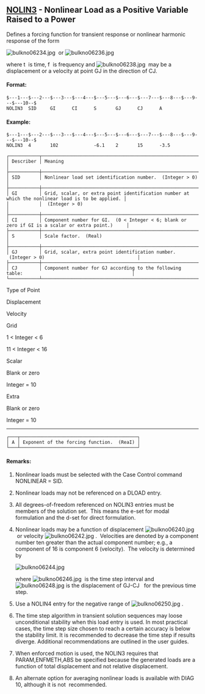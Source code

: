## [NOLIN3](https://help.hexagonmi.com/bundle/MSC_Nastran_2022.4/page/Nastran_Combined_Book/qrg/bulkno/TOC.NOLIN3.xhtml) - Nonlinear Load as a Positive Variable Raised to a Power

Defines a forcing function for transient response or nonlinear harmonic response of the form

![bulkno06234.jpg](https://help-be.hexagonmi.com/bundle/MSC_Nastran_2022.4/page/Nastran_Combined_Book/qrg/bulkno/../../../assets/bulkno06234.jpg?_LANG=enus)  or  ![bulkno06236.jpg](https://help-be.hexagonmi.com/bundle/MSC_Nastran_2022.4/page/Nastran_Combined_Book/qrg/bulkno/../../../assets/bulkno06236.jpg?_LANG=enus)

where  t  is time,  f  is frequency and  ![bulkno06238.jpg](https://help-be.hexagonmi.com/bundle/MSC_Nastran_2022.4/page/Nastran_Combined_Book/qrg/bulkno/../../../assets/bulkno06238.jpg?_LANG=enus)  may be a displacement or a velocity at point GJ in the direction of CJ.

#### Format:

```nastran
$---1---$---2---$---3---$---4---$---5---$---6---$---7---$---8---$---9---$---10--$
NOLIN3  SID     GI      CI      S       GJ      CJ      A                       
```
#### Example:

```nastran
$---1---$---2---$---3---$---4---$---5---$---6---$---7---$---8---$---9---$---10--$
NOLIN3  4       102             -6.1    2       15      -3.5                    
```
```text
┌───────────┬──────────────────────────────────────────────────────────────────────────────────────────────────┐
│ Describer │ Meaning                                                                                          │
├───────────┼──────────────────────────────────────────────────────────────────────────────────────────────────┤
│ SID       │ Nonlinear load set identification number.  (Integer > 0)                                         │
├───────────┼──────────────────────────────────────────────────────────────────────────────────────────────────┤
│ GI        │ Grid, scalar, or extra point identification number at which the nonlinear load is to be applied. │
│           │  (Integer > 0)                                                                                   │
├───────────┼──────────────────────────────────────────────────────────────────────────────────────────────────┤
│ CI        │ Component number for GI.  (0 < Integer < 6; blank or zero if GI is a scalar or extra point.)     │
├───────────┼──────────────────────────────────────────────────────────────────────────────────────────────────┤
│ S         │ Scale factor.  (Real)                                                                            │
├───────────┼──────────────────────────────────────────────────────────────────────────────────────────────────┤
│ GJ        │ Grid, scalar, extra point identification number.  (Integer > 0)                                  │
├───────────┼──────────────────────────────────────────────────────────────────────────────────────────────────┤
│ CJ        │ Component number for GJ according to the following table:                                        │
└───────────┴──────────────────────────────────────────────────────────────────────────────────────────────────┘
```
Type of Point

Displacement

Velocity

Grid

1 < Integer < 6

11 < Integer < 16

Scalar

Blank or zero

Integer = 10

Extra

Blank or zero

Integer = 10

--------------------

```text
┌───┬───────────────────────────────────────────┐
│ A │ Exponent of the forcing function.  (ReaI) │
└───┴───────────────────────────────────────────┘
```
#### Remarks:

1. Nonlinear loads must be selected with the Case Control command NONLINEAR = SID.

2. Nonlinear loads may not be referenced on a DLOAD entry.

3. All degrees-of-freedom referenced on NOLIN3 entries must be members of the solution set.  This means the e-set for modal formulation and the d-set for direct formulation.

4. Nonlinear loads may be a function of displacement  ![bulkno06240.jpg](https://help-be.hexagonmi.com/bundle/MSC_Nastran_2022.4/page/Nastran_Combined_Book/qrg/bulkno/../../../assets/bulkno06240.jpg?_LANG=enus)  or velocity  ![bulkno06242.jpg](https://help-be.hexagonmi.com/bundle/MSC_Nastran_2022.4/page/Nastran_Combined_Book/qrg/bulkno/../../../assets/bulkno06242.jpg?_LANG=enus) .  Velocities are denoted by a component number ten greater than the actual component number; e.g., a component of 16 is component 6 (velocity).  The velocity is determined by

     ![bulkno06244.jpg](https://help-be.hexagonmi.com/bundle/MSC_Nastran_2022.4/page/Nastran_Combined_Book/qrg/bulkno/../../../assets/bulkno06244.jpg?_LANG=enus)  

     where  ![bulkno06246.jpg](https://help-be.hexagonmi.com/bundle/MSC_Nastran_2022.4/page/Nastran_Combined_Book/qrg/bulkno/../../../assets/bulkno06246.jpg?_LANG=enus)  is the time step interval and  ![bulkno06248.jpg](https://help-be.hexagonmi.com/bundle/MSC_Nastran_2022.4/page/Nastran_Combined_Book/qrg/bulkno/../../../assets/bulkno06248.jpg?_LANG=enus)  is the displacement of GJ-CJ   for the previous time step.

5. Use a NOLIN4 entry for the negative range of  ![bulkno06250.jpg](https://help-be.hexagonmi.com/bundle/MSC_Nastran_2022.4/page/Nastran_Combined_Book/qrg/bulkno/../../../assets/bulkno06250.jpg?_LANG=enus) .

6. The time step algorithm in transient solution sequences may loose unconditional stability when this load entry is used. In most practical cases, the time step size chosen to reach a certain accuracy is below the stability limit. It is recommended to decrease the time step if results diverge. Additional recommendations are outlined in the user guides.

7. When enforced motion is used, the NOLIN3 requires that PARAM,ENFMETH,ABS be specified because the generated loads are a function of total displacement and not relative displacement.

8. An alternate option for averaging nonlinear loads is available with DIAG 10, although it is  not  recommended.

